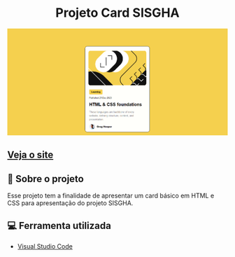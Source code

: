 <h1 align="center">Projeto Card SISGHA</h1>

<img src="assets/telaprojeto.png">
<h2><a href="http://127.0.0.1:5500/index.html">Veja o site</a></h2>

## 📄 Sobre o projeto

Esse projeto tem a finalidade de apresentar um card básico em HTML e CSS para apresentação do projeto SISGHA.

## 💻 Ferramenta utilizada
- [Visual Studio Code](https://code.visualstudio.com/)

